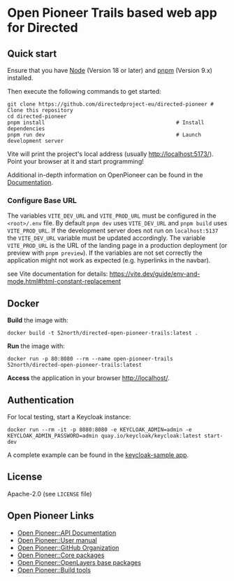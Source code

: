 # Open Pioneer Trails based web app for Directed

## Quick start

Ensure that you have [Node](https://nodejs.org/en/) (Version 18 or later) and [pnpm](https://pnpm.io/) (Version 9.x) installed.

Then execute the following commands to get started:

```shell
git clone https://github.com/directedproject-eu/directed-pioneer # Clone this repository
cd directed-pioneer
pnpm install                                          # Install dependencies
pnpm run dev                                          # Launch development server
```

Vite will print the project's local address (usually <http://localhost:5173/>).
Point your browser at it and start programming!

Additional in-depth information on OpenPioneer can be found in the [Documentation](https://open-pioneer.github.io/trails-demo/starter/docs/README.md).

### Configure Base URL

The variables `VITE_DEV_URL` and `VITE_PROD_URL` must be configured in the `<root>/.env` file. By default `pnpm dev` uses `VITE_DEV_URL` and `pnpm build` uses `VITE_PROD_URL`. If the development server does not run on `localhost:5137` the `VITE_DEV_URL` variable must be updated accordingly. The variable `VITE_PROD_URL` is the URL of the landing page in a production deployment (or preview with `pnpm preview`).
If the variables are not set correctly the application might not work as expected (e.g. hyperlinks in the navbar).

see Vite documentation for details: https://vite.dev/guide/env-and-mode.html#html-constant-replacement

## Docker

**Build** the image with:

```shell
docker build -t 52north/directed-open-pioneer-trails:latest .
```

**Run** the image with:

```shell
docker run -p 80:8080 --rm --name open-pioneer-trails 52north/directed-open-pioneer-trails:latest
```

**Access** the application in your browser <http://localhost/>.

## Authentication

For local testing, start a Keycloak instance:

```shell
docker run --rm -it -p 8080:8080 -e KEYCLOAK_ADMIN=admin -e KEYCLOAK_ADMIN_PASSWORD=admin quay.io/keycloak/keycloak:latest start-dev
```

A complete example can be found in the [keycloak-sample app](https://github.com/open-pioneer/trails-core-packages/tree/main/src/samples/keycloak-sample).

## License

Apache-2.0 (see `LICENSE` file)

## Open Pioneer Links

- [Open Pioneer::API Documentation](https://open-pioneer.github.io/trails-demo/core-packages/docs/)
- [Open Pioneer::User manual](https://github.com/open-pioneer/trails-starter/tree/main/docs#readme)
- [Open Pioneer::GitHub Organization](https://github.com/open-pioneer/)
- [Open Pioneer::Core packages](https://github.com/open-pioneer/trails-core-packages)
- [Open Pioneer::OpenLayers base packages](https://github.com/open-pioneer/trails-openlayers-base-packages)
- [Open Pioneer::Build tools](https://github.com/open-pioneer/trails-build-tools)

